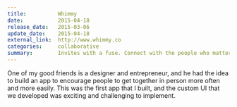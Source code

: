 ```yaml
---
title:          Whimmy
date:           2015-04-18
release_date:   2015-03-06
update_date:    2015-04-18
external_link:  http://www.whimmy.co
categories:     collaborative
summary:        Invites with a fuse. Connect with the people who matter most.
---
```


One of my good friends is a designer and entrepreneur, and he had the idea to build an app to encourage people to get together in person more often and more easily. This was the first app that I built, and the custom UI that we developed was exciting and challenging to implement.
